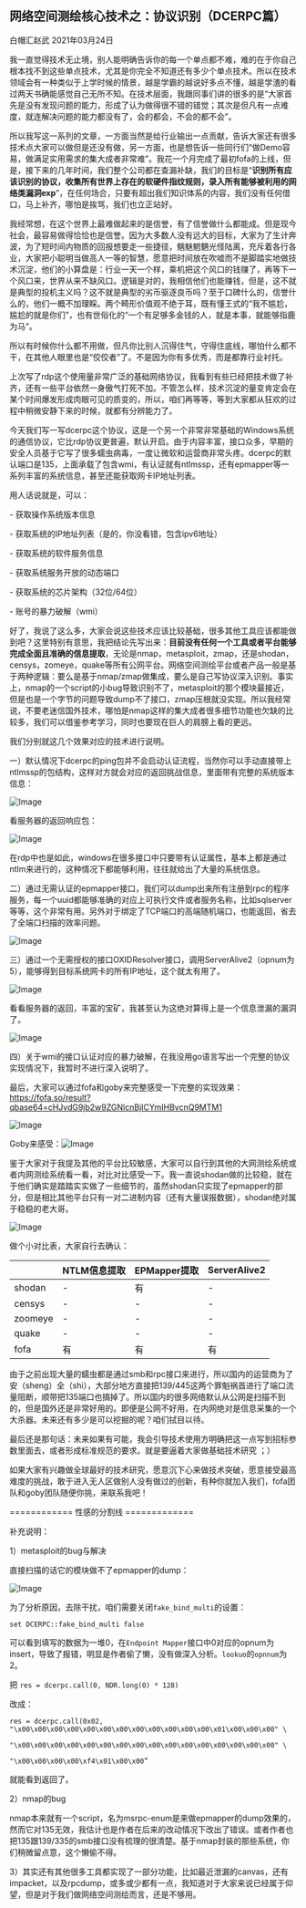 ## 网络空间测绘核心技术之：协议识别（DCERPC篇）

白帽汇赵武 2021年03月24日

我一直觉得技术无止境，别人能明确告诉你的每一个单点都不难，难的在于你自己根本找不到这些单点技术，尤其是你完全不知道还有多少个单点技术。所以在技术领域会有一种类似于上学时候的情景，越是学霸的越说好多点不懂，越是学渣的看过两天书确能感觉自己无所不知。在技术层面，我跟同事们讲的很多的是“大家首先是没有发现问题的能力，形成了认为做得很不错的错觉；其次是但凡有一点难度，就连解决问题的能力都没有了，会的都会，不会的都不会”。



所以我写这一系列的文章，一方面当然是给行业输出一点贡献，告诉大家还有很多技术点大家可以做但是还没有做，另一方面，也是想告诉一些同行们“做Demo容易，做满足实用需求的集大成者非常难”。我花一个月完成了最初fofa的上线，但是，接下来的几年时间，我们整个公司都在查漏补缺，我们的目标是“**识别所有应该识别的协议，收集所有世界上存在的软硬件指纹规则，录入所有能够被利用的网络类漏洞exp**”，在任何场合，只要有超出我们知识体系的内容，我们没有任何借口，马上补齐，哪怕是挨骂，我们也立正站好。



我经常想，在这个世界上最难做起来的是信誉，有了信誉做什么都能成。但是现今社会，最容易做得恰恰也是信誉。因为大多数人没有远大的目标，大家为了生计奔波，为了短时间内物质的回报想要走一些捷径，魑魅魍魉光怪陆离，充斥着各行各业，大家把小聪明当做高人一等的智慧，愿意把时间放在吹嘘而不是脚踏实地做技术沉淀，他们的小算盘是：行业一天一个样，乘机把这个风口的钱赚了，再等下一个风口来，世界从来不缺风口。逻辑是对的，我相信他们也能赚钱，但是，这不就是典型的投机主义吗？这不就是典型的劣币驱逐良币吗？至于口碑什么的，信誉什么的，他们一概不加理睬。两个畸形价值观不绝于耳，既有懂王式的“我不尴尬，尴尬的就是你们”，也有世俗化的“一个有足够多金钱的人，就是本事，就能够指鹿为马”。

所以有时候你什么都不用做，但凡你比别人沉得住气，守得住底线，哪怕什么都不干，在其他人眼里也是“佼佼者”了。不是因为你有多优秀，而是都靠行业衬托。



上次写了rdp这个使用量非常广泛的基础网络协议，我看到有些已经把技术做了补齐，还有一些平台依然一身傲气打死不加。不管怎么样，技术沉淀的量变肯定会在某个时间爆发形成肉眼可见的质变的，所以，咱们再等等，等到大家都从狂欢的过程中稍微安静下来的时候，就都有分辨能力了。

今天我们写一写dcerpc这个协议，这是一个另一个非常非常基础的Windows系统的通信协议，它比rdp协议更普遍，默认开启。由于内容丰富，接口众多，早期的安全人员基于它写了很多蠕虫病毒，一度让微软和运营商非常头疼。dcerpc的默认端口是135，上面承载了包含wmi，有认证就有ntlmssp，还有epmapper等一系列丰富的系统信息，甚至还能获取网卡IP地址列表。

用人话说就是，可以：

\- 获取操作系统版本信息

\- 获取系统的IP地址列表（是的，你没看错，包含ipv6地址）

\- 获取系统的软件服务信息

\- 获取系统服务开放的动态端口

\- 获取系统的芯片架构（32位/64位）

\- 账号的暴力破解（wmi）

好了，我说了这么多，大家会说这些技术应该比较基础，很多其他工具应该都能做到吧？这里特别有意思，我把结论先写出来：**目前没有任何一个工具或者平台能够完成全面且准确的信息提取**，无论是nmap，metasploit，zmap，还是shodan，censys，zomeye，quake等所有公网平台。网络空间测绘平台或者产品一般是基于两种逻辑：要么是基于nmap/zmap做集成，要么是自己写协议深入识别。事实上，nmap的一个script的小bug导致识别不了，metasploit的那个模块最接近，但是也是一个字节的问题导致dump不了接口，zmap压根就没实现。所以我经常说，不要老迷信国外技术，哪怕是nmap这样的集大成者很多细节功能也欠缺的比较多，我们可以借鉴参考学习，同时也要现在巨人的肩膀上看的更远。



我们分别就这几个效果对应的技术进行说明。

一）默认情况下dcerpc的ping包并不会启动认证流程，当然你可以手动直接带上ntlmssp的包结构，这样对方就会对应的返回挑战信息，里面带有完整的系统版本信息：

![Image](%E7%BD%91%E7%BB%9C%E7%A9%BA%E9%97%B4%E6%B5%8B%E7%BB%98%E6%A0%B8%E5%BF%83%E6%8A%80%E6%9C%AF%E4%B9%8B%EF%BC%9A%E5%8D%8F%E8%AE%AE%E8%AF%86%E5%88%AB%EF%BC%88DCERPC%E7%AF%87%EF%BC%89.assets/640-20210324180535781)

看服务器的返回响应包：

![Image](%E7%BD%91%E7%BB%9C%E7%A9%BA%E9%97%B4%E6%B5%8B%E7%BB%98%E6%A0%B8%E5%BF%83%E6%8A%80%E6%9C%AF%E4%B9%8B%EF%BC%9A%E5%8D%8F%E8%AE%AE%E8%AF%86%E5%88%AB%EF%BC%88DCERPC%E7%AF%87%EF%BC%89.assets/640-20210324180535827)

在rdp中也是如此，windows在很多接口中只要带有认证属性，基本上都是通过ntlm来进行的，这种情况下都能够利用，往往就给出了大量的系统信息。



二）通过无需认证的epmapper接口，我们可以dump出来所有注册到rpc的程序服务，每一个uuid都能够准确的对应上可执行文件或者服务名称，比如sqlserver等等，这个非常有用。另外对于绑定了TCP端口的高端随机端口，也能返回，省去了全端口扫描的效率问题。

![Image](%E7%BD%91%E7%BB%9C%E7%A9%BA%E9%97%B4%E6%B5%8B%E7%BB%98%E6%A0%B8%E5%BF%83%E6%8A%80%E6%9C%AF%E4%B9%8B%EF%BC%9A%E5%8D%8F%E8%AE%AE%E8%AF%86%E5%88%AB%EF%BC%88DCERPC%E7%AF%87%EF%BC%89.assets/640-20210324180535673)



三）通过一个无需授权的接口OXIDResolver接口，调用ServerAlive2（opnum为5），能够得到目标系统网卡的所有IP地址，这个就太有用了。

![Image](%E7%BD%91%E7%BB%9C%E7%A9%BA%E9%97%B4%E6%B5%8B%E7%BB%98%E6%A0%B8%E5%BF%83%E6%8A%80%E6%9C%AF%E4%B9%8B%EF%BC%9A%E5%8D%8F%E8%AE%AE%E8%AF%86%E5%88%AB%EF%BC%88DCERPC%E7%AF%87%EF%BC%89.assets/640-20210324180535861)

看看服务器的返回，丰富的宝矿，我甚至认为这绝对算得上是一个信息泄漏的漏洞了。

![Image](%E7%BD%91%E7%BB%9C%E7%A9%BA%E9%97%B4%E6%B5%8B%E7%BB%98%E6%A0%B8%E5%BF%83%E6%8A%80%E6%9C%AF%E4%B9%8B%EF%BC%9A%E5%8D%8F%E8%AE%AE%E8%AF%86%E5%88%AB%EF%BC%88DCERPC%E7%AF%87%EF%BC%89.assets/640-20210324180535860)

四）关于wmi的接口认证对应的暴力破解，在我没用go语言写出一个完整的协议实现情况下，我暂时不进行深入说明了。



最后，大家可以通过fofa和goby来完整感受一下完整的实现效果：https://fofa.so/result?qbase64=cHJvdG9jb2w9ZGNlcnBjICYmIHBvcnQ9MTM1

![Image](%E7%BD%91%E7%BB%9C%E7%A9%BA%E9%97%B4%E6%B5%8B%E7%BB%98%E6%A0%B8%E5%BF%83%E6%8A%80%E6%9C%AF%E4%B9%8B%EF%BC%9A%E5%8D%8F%E8%AE%AE%E8%AF%86%E5%88%AB%EF%BC%88DCERPC%E7%AF%87%EF%BC%89.assets/640-20210324180535864)

Goby来感受：![Image](%E7%BD%91%E7%BB%9C%E7%A9%BA%E9%97%B4%E6%B5%8B%E7%BB%98%E6%A0%B8%E5%BF%83%E6%8A%80%E6%9C%AF%E4%B9%8B%EF%BC%9A%E5%8D%8F%E8%AE%AE%E8%AF%86%E5%88%AB%EF%BC%88DCERPC%E7%AF%87%EF%BC%89.assets/640-20210324180535856)





鉴于大家对于我提及其他的平台比较敏感，大家可以自行到其他的大网测绘系统或者内网测绘系统看一看，对比对比感受一下。我一直说shodan做的比较稳，就在于他们确实是踏踏实实做了一些细节的，虽然shodan只实现了epmapper的部分，但是相比其他平台只有一对二进制内容（还有大量误报数据），shodan绝对属于稳稳的老大哥。

![Image](%E7%BD%91%E7%BB%9C%E7%A9%BA%E9%97%B4%E6%B5%8B%E7%BB%98%E6%A0%B8%E5%BF%83%E6%8A%80%E6%9C%AF%E4%B9%8B%EF%BC%9A%E5%8D%8F%E8%AE%AE%E8%AF%86%E5%88%AB%EF%BC%88DCERPC%E7%AF%87%EF%BC%89.assets/640-20210324180535749)

做个小对比表，大家自行去确认：

|         | NTLM信息提取 | EPMapper提取 | ServerAlive2 |
| ------- | ------------ | ------------ | ------------ |
| shodan  | -            | 有           | -            |
| censys  | -            | -            | -            |
| zoomeye | -            | -            | -            |
| quake   | -            | -            | -            |
| fofa    | 有           | 有           | 有           |



由于之前出现大量的蠕虫都是通过smb和rpc接口来进行，所以国内的运营商为了安（sheng）全（shi），大部分地方直接把139/445这两个罪魁祸首进行了端口流量阻断，顺带把135端口也搞掉了。所以国内的很多网络默认从公网是扫描不到的，但是国外还是非常好用的。即便是公网不好用，在内网绝对是信息采集的一个大杀器。未来还有多少是可以挖掘的呢？咱们拭目以待。

最后还是那句话：未来如果有可能，我会引导技术使用方明确把这一点写到招标参数里面去，或者形成标准规范的要求。就是要逼着大家做基础技术研究 ；）

如果大家有兴趣做全球最好的技术研究，愿意沉下心来做技术突破，愿意接受最高难度的挑战，敢于进入无人区做别人没有做过的创新，有种你就加入我们，fofa团队和goby团队随便你挑，来联系我吧！

============ 性感的分割线 =============

补充说明：

1）metasploit的bug与解决

直接扫描的话它的模块做不了epmapper的dump：

![Image](%E7%BD%91%E7%BB%9C%E7%A9%BA%E9%97%B4%E6%B5%8B%E7%BB%98%E6%A0%B8%E5%BF%83%E6%8A%80%E6%9C%AF%E4%B9%8B%EF%BC%9A%E5%8D%8F%E8%AE%AE%E8%AF%86%E5%88%AB%EF%BC%88DCERPC%E7%AF%87%EF%BC%89.assets/640-20210324180542233)

为了分析原因，去除干扰，咱们需要关闭`fake_bind_multi`的设置：

`set DCERPC::fake_bind_multi false`

可以看到填写的数据为一堆0，在`Endpoint Mapper`接口中0对应的opnum为insert，导致了报错，明显是作者偷了懒，没有做深入分析。`lookuo`的`opnnum`为2。

把 `res = dcerpc.call(0, NDR.long(0) * 128)`

改成：
```
res = dcerpc.call(0x02, "\x00\x00\x00\x00\x00\x00\x00\x00\x00\x00\x00\x00\x01\x00\x00\x00" \

"\x00\x00\x00\x00\x00\x00\x00\x00\x00\x00\x00\x00\x00\x00\x00\x00" \

"\x00\x00\x00\x00\xf4\x01\x00\x00”
```

就能看到返回了。



2）nmap的bug

nmap本来就有一个script，名为msrpc-enum是来做epmapper的dump效果的，然而它对135无效，我估计也是作者在后来的改动情况下改出了错误。或者作者也把135跟139/335的smb接口没有梳理的很清楚。基于nmap封装的那些系统，你们稍微留点意，这个懒偷不得。



3）其实还有其他很多工具都实现了一部分功能，比如最近泄漏的canvas，还有impacket，以及rpcdump，或多或少都有一点，我知道对于大家来说已经属于仰望，但是对于我们做网络空间测绘而言，还是不够用。
